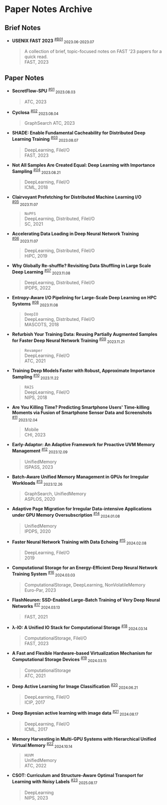 # Paper Notes Archive

## Brief Notes
- **USENIX FAST 2023** <sup>[#B01](./paper_notes/B01_USENIX_FAST_2023/)</sup><sub>&nbsp;2023.06-2023.07</sub>
  > A collection of brief, topic-focused notes on FAST '23 papers for a quick read. <br/>
  > FAST, 2023

## Paper Notes
- **SecretFlow-SPU** <sup>[#01](./paper_notes/01_SecretFlow-SPU/SecretFlow-SPU.pdf)</sup><sub>&nbsp;2023.08.03</sub>
  > ATC, 2023

- **Cyclosa** <sup>[#02](./paper_notes/02_Cyclosa/Cyclosa.pdf)</sup><sub>&nbsp;2023.08.04</sub>
  > GraphSearch
  > ATC, 2023

- **SHADE: Enable Fundamental Cacheability for Distributed Deep Learning Training** <sup>[#03](./paper_notes/03_SHADE/SHADE.pdf)</sup><sub>&nbsp;2023.08.07</sub>
  > DeepLearning, FileI/O <br/>
  > FAST, 2023

- **Not All Samples Are Created Equal: Deep Learning with Importance Sampling** <sup>[#04](./paper_notes/04_Not_all_samples_are_created_equal/Not_all_samples_are_created_equal.pdf)</sup><sub>&nbsp;2023.08.21</sub>
  > DeepLearning, FileI/O <br/>
  > ICML, 2018

- **Clairvoyant Prefetching for Distributed Machine Learning I/O** <sup>[#05](./paper_notes/05_NoPFS/NoPFS.pdf)</sup><sub>&nbsp;2023.11.07</sub>
  > `NoPFS` <br/>
  > DeepLearning, Distributed, FileI/O <br/>
  > SC, 2021

- **Accelerating Data Loading in Deep Neural Network Training** <sup>[#06](./paper_notes/06_Accelerating_data_loading_in_DNN_training/Accelerating_data_loading_in_DNN_training.pdf)</sup><sub>&nbsp;2023.11.07</sub>
  > DeepLearning, Distributed, FileI/O <br/>
  > HiPC, 2019

- **Why Globally Re-shuffle? Revisiting Data Shuffling in Large Scale Deep Learning** <sup>[#07](./paper_notes/07_Why_globally_re-shuffle/Why_globally_re-shuffle.pdf)</sup><sub>&nbsp;2023.11.08</sub>
  > DeepLearning, Distributed, FileI/O <br/>
  > IPDPS, 2022

- **Entropy-Aware I/O Pipelining for Large-Scale Deep Learning on HPC Systems** <sup>[#08](./paper_notes/08_DeepIO/DeepIO.pdf)</sup><sub>&nbsp;2023.11.08</sub>
  > `DeepIO` <br/>
  > DeepLearning, Distributed, FileI/O <br/>
  > MASCOTS, 2018

- **Refurbish Your Training Data: Reusing Partially Augmented Samples for Faster Deep Neural Network Training** <sup>[#09](./paper_notes/09_Revamper/Revamper.pdf)</sup><sub>&nbsp;2023.11.21</sub>
  > `Revamper` <br/>
  > DeepLearning, FileI/O <br/>
  > ATC, 2021

- **Training Deep Models Faster with Robust, Approximate Importance Sampling** <sup>[#10](./paper_notes/10_RAIS/RAIS.pdf)</sup><sub>&nbsp;2023.11.22</sub>
  > `RAIS` <br/>
  > DeepLearning, FileI/O <br/>
  > NIPS, 2018

- **Are You Killing Time? Predicting Smartphone Users' Time-killing Moments via Fusion of Smartphone Sensor Data and Screenshots** <sup>[#11](./paper_notes/11_Are_you_killing_time/Are_you_killing_time.pdf)</sup><sub>&nbsp;2023.12.04</sub>
  > Mobile <br/>
  > CHI, 2023

- **Early-Adaptor: An Adaptive Framework for Proactive UVM Memory Management** <sup>[#12](./paper_notes/12_Early-Adaptor/Early-Adaptor.pdf)</sup><sub>&nbsp;2023.12.09</sub>
  > UnifiedMemory <br/>
  > ISPASS, 2023

- **Batch-Aware Unified Memory Management in GPUs for Irregular Workloads** <sup>[#13](./paper_notes/13_Batch-Aware_unified_memory_management_in_GPUs_for_irregular_workloads/Batch-Aware_unified_memory_management_in_GPUs_for_irregular_workloads.pdf)</sup><sub>&nbsp;2023.12.26</sub>
  > GraphSearch, UnifiedMemory <br/>
  > ASPLOS, 2020

- **Adaptive Page Migration for Irregular Data-intensive Applications under GPU Memory Oversubscription** <sup>[#14](./paper_notes/14_Adaptive_page_migration_for_irregular_data-intensive_applications_under_GPU_memory_oversubscription/Adaptive_page_migration_for_irregular_data-intensive_applications_under_GPU_memory_oversubscription.pdf)</sup><sub>&nbsp;2024.01.08</sub>
  > UnifiedMemory <br/>
  > IPDPS, 2020

- **Faster Neural Network Training with Data Echoing** <sup>[#15](./paper_notes/15_Faster_NN_training_with_data_echoing/Faster_NN_training_with_data_echoing.pdf)</sup><sub>&nbsp;2024.02.08</sub>
  > DeepLearning, FileI/O <br/>
  > 2019

- **Computational Storage for an Energy-Efficient Deep Neural Network Training System** <sup>[#16](./paper_notes/16_Computational_storage_for_an_energy-efficient_DNN_training_system/Computational_storage_for_an_energy-efficient_DNN_training_system.pdf)</sup><sub>&nbsp;2024.03.03</sub>
  > ComputationalStorage, DeepLearning, NonVolatileMemory <br/>
  > Euro-Par, 2023

- **FlashNeuron: SSD-Enabled Large-Batch Training of Very Deep Neural Networks** <sup>[#17](./paper_notes/17_FlashNeuron/FlashNeuron.pdf)</sup><sub>&nbsp;2024.03.13</sub>
  > FAST, 2021

- **λ-IO: A Unified IO Stack for Computational Storage** <sup>[#18](./paper_notes/18_LambdaIO/LambdaIO.pdf)</sup><sub>&nbsp;2024.03.14</sub>
  > ComputationalStorage, FileI/O <br/>
  > FAST, 2023

- **A Fast and Flexible Hardware-based Virtualization Mechanism for Computational Storage Devices** <sup>[#19](./paper_notes/19_Fast_and_flexible_HW-based_virtualization_mechanism_for_computational_storage_devices/Fast_and_flexible_HW-based_virtualization_mechanism_for_computational_storage_devices.pdf)</sup><sub>&nbsp;2024.03.15</sub>
  > ComputationalStorage <br/>
  > ATC, 2021

- **Deep Active Learning for Image Classification** <sup>[#20](./paper_notes/20_Deep_active_learning/Deep_active_learning.pdf)</sup><sub>&nbsp;2024.06.21</sub>
  > DeepLearning, FileI/O <br/>
  > ICIP, 2017

- **Deep Bayesian active learning with image data** <sup>[#21](./paper_notes/21_Deep_bayesian_active_learning/Deep_bayesian_active_learning.pdf)</sup><sub>&nbsp;2024.08.17</sub>
  > DeepLearning, FileI/O <br/>
  > ICML, 2017

- **Memory Harvesting in Multi-GPU Systems with Hierarchical Unified Virtual Memory** <sup>[#22](./paper_notes/22_HUVM/HUVM.pdf)</sup><sub>&nbsp;2024.10.14</sub>
  > `HUVM` <br/>
  > UnifiedMemory <br/>
  > ATC, 2022

- **CSOT: Curriculum and Structure-Aware Optimal Transport for Learning with Noisy Labels** <sup>[#23](./paper_notes/23_CSOT/CSOT.pdf)</sup><sub>&nbsp;2025.08.17</sub>
  > DeepLearning <br/>
  > NIPS, 2023
